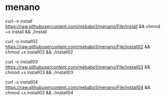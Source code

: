 # menano
curl -o install https://raw.githubusercontent.com/mebabo1/menano/File/install && chmod +x install && ./install

curl -o install02 https://raw.githubusercontent.com/mebabo1/menano/File/install02 && chmod +x install02 && ./install02

curl -o install03 https://raw.githubusercontent.com/mebabo1/menano/File/install03 && chmod +x install03 && ./install03

curl -o install04 https://raw.githubusercontent.com/mebabo1/menano/File/install04 && chmod +x install03 && ./install04
